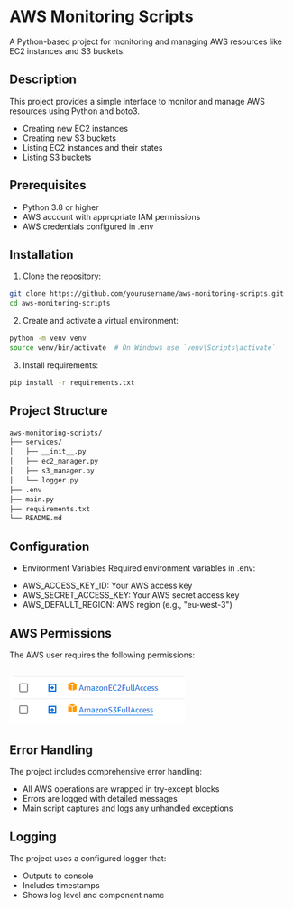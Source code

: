 # AWS Monitoring Scripts
A Python-based project for monitoring and managing AWS resources like EC2 instances and S3 buckets.

## Description
This project provides a simple interface to monitor and manage AWS resources using Python and boto3. 

- Creating new EC2 instances 
- Creating new S3 buckets
- Listing EC2 instances and their states
- Listing S3 buckets


## Prerequisites
- Python 3.8 or higher
- AWS account with appropriate IAM permissions
- AWS credentials configured in .env

## Installation

1. Clone the repository:
```sh
git clone https://github.com/yourusername/aws-monitoring-scripts.git
cd aws-monitoring-scripts
```

2. Create and activate a virtual environment:
```sh
python -m venv venv
source venv/bin/activate  # On Windows use `venv\Scripts\activate`
```

3. Install requirements:
```sh
pip install -r requirements.txt
```

## Project Structure
```sh
aws-monitoring-scripts/
├── services/
│   ├── __init__.py
│   ├── ec2_manager.py
│   ├── s3_manager.py
│   └── logger.py
├── .env
├── main.py
├── requirements.txt
└── README.md
```


## Configuration
- Environment Variables
Required environment variables in .env:

* AWS_ACCESS_KEY_ID: Your AWS access key
* AWS_SECRET_ACCESS_KEY: Your AWS secret access key
* AWS_DEFAULT_REGION: AWS region (e.g., "eu-west-3")


## AWS Permissions
The AWS user requires the following permissions:
## ![alt text](image.png)

## Error Handling
The project includes comprehensive error handling:

* All AWS operations are wrapped in try-except blocks
* Errors are logged with detailed messages
* Main script captures and logs any unhandled exceptions


## Logging
The project uses a configured logger that:
* Outputs to console
* Includes timestamps
* Shows log level and component name

